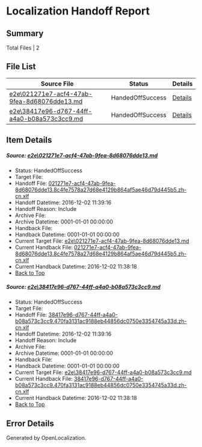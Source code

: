 # <a name='report-top'></a> Localization Handoff Report

## Summary
 Total Files | 2

## File List
 Source File | Status | Details 
 ----------- | ------ | ------- 
 [e2e\021271e7-acf4-47ab-9fea-8d68076dde13.md](https://github.com/OpenLocalizationTestOrg/ol-test0/blob/ed113e42d710428c642d9dd4a83b5be7e37beac5/e2e/021271e7-acf4-47ab-9fea-8d68076dde13.md) | HandedOffSuccess | [Details](#15830445da93eeb5b54016e844b1d860f844f3241)
 [e2e\38417e96-d767-44ff-a4a0-b08a573c3cc9.md](https://github.com/OpenLocalizationTestOrg/ol-test0/blob/ed113e42d710428c642d9dd4a83b5be7e37beac5/e2e/38417e96-d767-44ff-a4a0-b08a573c3cc9.md) | HandedOffSuccess | [Details](#5a1a4bd80e576b371a4e72dcf214b4ca94bec6633)

## Item Details
##### <a name='15830445da93eeb5b54016e844b1d860f844f3241'></a> Source: [e2e\021271e7-acf4-47ab-9fea-8d68076dde13.md](https://github.com/OpenLocalizationTestOrg/ol-test0/blob/ed113e42d710428c642d9dd4a83b5be7e37beac5/e2e/021271e7-acf4-47ab-9fea-8d68076dde13.md)
* Status: HandedOffSuccess
* Target File: 
* Handoff File: [021271e7-acf4-47ab-9fea-8d68076dde13.8c4fe7578a27d68e4129b864af5ae46d79d445b5.zh-cn.xlf](https://github.com/OpenLocalizationTestOrg/ol-test0-handoff/blob/7d3358400f2eddf2ec600025d7582c7d44d698a3/ol-handoff/OpenLocalizationTestOrg/ol-test0-zhcn/shujia/ht/021271e7-acf4-47ab-9fea-8d68076dde13.8c4fe7578a27d68e4129b864af5ae46d79d445b5.zh-cn.xlf)
* Handoff Datetime: 2016-12-02 11:39:16
* Handoff Reason: Include
* Archive File: 
* Archive Datetime: 0001-01-01 00:00:00
* Handback File: 
* Handback Datetime: 0001-01-01 00:00:00
* Current Target File: [e2e\021271e7-acf4-47ab-9fea-8d68076dde13.md](https://github.com/OpenLocalizationTestOrg/ol-test0-zhcn/blob/9f06fbb35cef894b4d9a5ebf7016a00b1e6da7b2/e2e/021271e7-acf4-47ab-9fea-8d68076dde13.md)
* Current Handback File: [021271e7-acf4-47ab-9fea-8d68076dde13.8c4fe7578a27d68e4129b864af5ae46d79d445b5.zh-cn.xlf](https://github.com/OpenLocalizationTestOrg/ol-test0-handback/blob/c2a355493174feb0055e65dc9e596abe5fa2573f/ol-handback/OpenLocalizationTestOrg/ol-test0-zhcn/shujia/ht/021271e7-acf4-47ab-9fea-8d68076dde13.8c4fe7578a27d68e4129b864af5ae46d79d445b5.zh-cn.xlf)
* Current Handback Datetime: 2016-12-02 11:38:18
* [Back to Top](#report-top)

##### <a name='5a1a4bd80e576b371a4e72dcf214b4ca94bec6633'></a> Source: [e2e\38417e96-d767-44ff-a4a0-b08a573c3cc9.md](https://github.com/OpenLocalizationTestOrg/ol-test0/blob/ed113e42d710428c642d9dd4a83b5be7e37beac5/e2e/38417e96-d767-44ff-a4a0-b08a573c3cc9.md)
* Status: HandedOffSuccess
* Target File: 
* Handoff File: [38417e96-d767-44ff-a4a0-b08a573c3cc9.470fa3131ac9188eb44856dc0750e3354745a33d.zh-cn.xlf](https://github.com/OpenLocalizationTestOrg/ol-test0-handoff/blob/7d3358400f2eddf2ec600025d7582c7d44d698a3/ol-handoff/OpenLocalizationTestOrg/ol-test0-zhcn/shujia/ht/38417e96-d767-44ff-a4a0-b08a573c3cc9.470fa3131ac9188eb44856dc0750e3354745a33d.zh-cn.xlf)
* Handoff Datetime: 2016-12-02 11:39:16
* Handoff Reason: Include
* Archive File: 
* Archive Datetime: 0001-01-01 00:00:00
* Handback File: 
* Handback Datetime: 0001-01-01 00:00:00
* Current Target File: [e2e\38417e96-d767-44ff-a4a0-b08a573c3cc9.md](https://github.com/OpenLocalizationTestOrg/ol-test0-zhcn/blob/9f06fbb35cef894b4d9a5ebf7016a00b1e6da7b2/e2e/38417e96-d767-44ff-a4a0-b08a573c3cc9.md)
* Current Handback File: [38417e96-d767-44ff-a4a0-b08a573c3cc9.470fa3131ac9188eb44856dc0750e3354745a33d.zh-cn.xlf](https://github.com/OpenLocalizationTestOrg/ol-test0-handback/blob/c2a355493174feb0055e65dc9e596abe5fa2573f/ol-handback/OpenLocalizationTestOrg/ol-test0-zhcn/shujia/ht/38417e96-d767-44ff-a4a0-b08a573c3cc9.470fa3131ac9188eb44856dc0750e3354745a33d.zh-cn.xlf)
* Current Handback Datetime: 2016-12-02 11:38:18
* [Back to Top](#report-top)


## Error Details

Generated by OpenLocalization.
